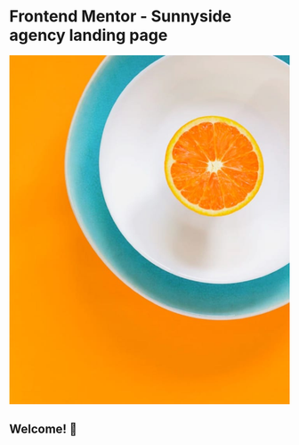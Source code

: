 # Frontend Mentor - Sunnyside agency landing page

![Design preview for the Sunnyside agency landing page coding challenge](./images/desktop/image-gallery-orange.jpg)

## Welcome! 👋
